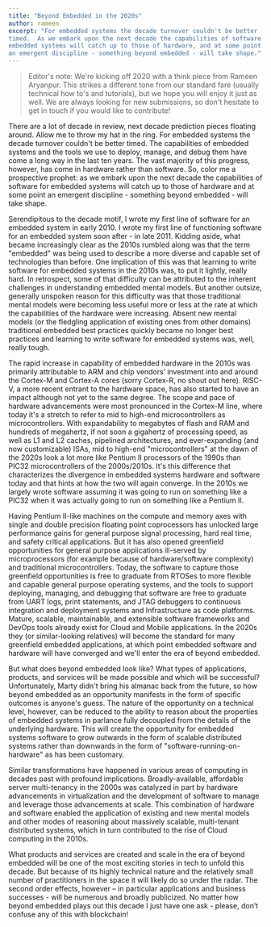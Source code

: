 ```yaml
---
title: "Beyond Embedded in the 2020s"
author: rameen
excerpt: "For embedded systems the decade turnover couldn't be better
timed.  As we embark upon the next decade the capabilities of software for
embedded systems will catch up to those of hardware, and at some point
an emergent discipline - something beyond embedded - will take shape."
---
```


> Editor's note: We're kicking off 2020 with a think piece from Rameen Aryanpur.
> This strikes a different tone from our standard fare (usually technical how
> to's and tutorials), but we hope you will enjoy it just as well. We are always
> looking for new submissions, so don't hesitate to get in touch if you would
> like to contribute!

There are a lot of decade in review, next decade prediction pieces floating
around. Allow me to throw my hat in the ring. For embedded systems the decade
turnover couldn't be better timed.  The capabilities of embedded systems and the
tools we use to deploy, manage, and debug them have come a long way in the last
ten years. The vast majority of this progress, however, has come in hardware
rather than software. So, color me a prospective prophet: as we embark upon the
next decade the capabilities of software for embedded systems will catch up to
those of hardware and at some point an emergent discipline - something beyond
embedded - will take shape.

Serendipitous to the decade motif, I wrote my first line of software for an
embedded system in early 2010. I wrote my first line of functioning software for
an embedded system soon after - in late 2011. Kidding aside, what became
increasingly clear as the 2010s rumbled along was that the term "embedded" was
being used to describe a more diverse and capable set of technologies than
before. One implication of this was that learning to write software for embedded
systems in the 2010s was, to put it lightly, really hard. In retrospect, some of
that difficulty can be attributed to the inherent challenges in understanding
embedded mental models. But another outsize, generally unspoken reason for this
difficulty was that those traditional mental models were becoming less useful
more or less at the rate at which the capabilities of the hardware were
increasing. Absent new mental models (or the fledgling application of existing
ones from other domains) traditional embedded best practices quickly became no
longer best practices and learning to write software for embedded systems was,
well, really tough.

The rapid increase in capability of embedded hardware in the 2010s was primarily
attributable to ARM and chip vendors’ investment into and around the Cortex-M
and Cortex-A cores (sorry Cortex-R, no shout out here). RISC-V, a more recent
entrant to the hardware space, has also started to have an impact although not
yet to the same degree. The scope and pace of hardware advancements were most
pronounced in the Cortex-M line, where today it's a stretch to refer to mid to
high-end microcontrollers as microcontrollers. With expandability to megabytes
of flash and RAM and hundreds of megahertz, if not soon a gigahertz of
processing speed, as well as L1 and L2 caches, pipelined architectures, and
ever-expanding (and now customizable) ISAs, mid to high-end "microcontrollers"
at the dawn of the 2020s look a lot more like Pentium II processors of the 1990s
than PIC32 microcontrollers of the 2000s/2010s. It's this difference that
characterizes the divergence in embedded systems hardware and software today and
that hints at how the two will again converge. In the 2010s we largely wrote
software assuming it was going to run on something like a PIC32 when it was
actually going to run on something like a Pentium II.

Having Pentium II-like machines on the compute and memory axes with single and
double precision floating point coprocessors has unlocked large performance
gains for general purpose signal processing, hard real time, and safety critical
applications. But it has also opened greenfield opportunities for general
purpose applications ill-served by microprocessors (for example because of
hardware/software complexity) and traditional microcontrollers. Today, the
software to capture those greenfield opportunities is free to graduate from
RTOSes to more flexible and capable general purpose operating systems, and the
tools to support deploying, managing, and debugging that software are free to
graduate from UART logs, print statements, and JTAG debuggers to continuous
integration and deployment systems and Infrastructure as code platforms. Mature,
scalable, maintainable, and extensible software frameworks and DevOps tools
already exist for Cloud and Mobile applications. In the 2020s they (or
similar-looking relatives) will become the standard for many greenfield embedded
applications, at which point embedded software and hardware will have converged
and we'll enter the era of beyond embedded.

But what does beyond embedded look like? What types of applications, products,
and services will be made possible and which will be successful? Unfortunately,
Marty didn't bring his almanac back from the future, so how beyond embedded as
an opportunity manifests in the form of specific outcomes is anyone's guess. The
nature of the opportunity on a technical level, however, can be reduced to the
ability to reason about the properties of embedded systems in parlance fully
decoupled from the details of the underlying hardware. This will create the
opportunity for embedded systems software to grow outwards in the form of
scalable distributed systems rather than downwards in the form of
"software-running-on-hardware" as has been customary.

Similar transformations have happened in various areas of computing in decades
past with profound implications. Broadly-available, affordable server
multi-tenancy in the 2000s was catalyzed in part by hardware advancements in
virtualization and the development of software to manage and leverage those
advancements at scale. This combination of hardware and software enabled the
application of existing and new mental models and other modes of reasoning about
massively scalable, multi-tenant distributed systems, which in turn contributed
to the rise of Cloud computing in the 2010s.

What products and services are created and scale in the era of beyond embedded
will be one of the most exciting stories in tech to unfold this decade. But
because of its highly technical nature and the relatively small number of
practitioners in the space it will likely do so under the radar. The second
order effects, however – in particular applications and business successes -
will be numerous and broadly publicized. No matter how beyond embedded plays out
this decade I just have one ask - please, don’t confuse any of this with
blockchain!